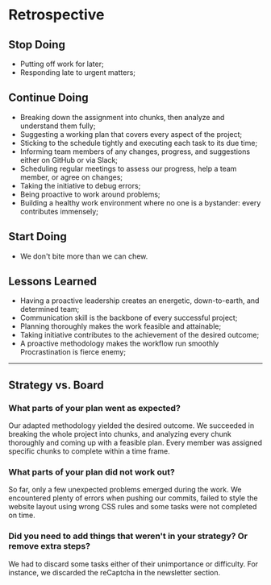 # Retrospective

## Stop Doing

- Putting off work for later;
- Responding late to urgent matters;

## Continue Doing

- Breaking down the assignment into chunks, then analyze and understand them
  fully;
- Suggesting a working plan that covers every aspect of the project;
- Sticking to the schedule tightly and executing each task to its due time;
- Informing team members of any changes, progress, and suggestions either on
  GitHub or via Slack;
- Scheduling regular meetings to assess our progress, help a team member, or
  agree on changes;
- Taking the initiative to debug errors;
- Being proactive to work around problems;
- Building a healthy work environment where no one is a bystander: every
  contributes immensely;

## Start Doing

- We don't bite more than we can chew.

## Lessons Learned

- Having a proactive leadership creates an energetic, down-to-earth, and
  determined team;
- Communication skill is the backbone of every successful project;
- Planning thoroughly makes the work feasible and attainable;
- Taking initiative contributes to the achievement of the desired outcome;
- A proactive methodology makes the workflow run smoothly Procrastination is
  fierce enemy;

---

## Strategy vs. Board

### What parts of your plan went as expected?

Our adapted methodology yielded the desired outcome. We succeeded in breaking
the whole project into chunks, and analyzing every chunk thoroughly and coming
up with a feasible plan. Every member was assigned specific chunks to complete
within a time frame.

### What parts of your plan did not work out?

So far, only a few unexpected problems emerged during the work. We encountered
plenty of errors when pushing our commits, failed to style the website layout
using wrong CSS rules and some tasks were not completed on time.

### Did you need to add things that weren't in your strategy? Or remove extra steps?

We had to discard some tasks either of their unimportance or difficulty. For
instance, we discarded the reCaptcha in the newsletter section.
